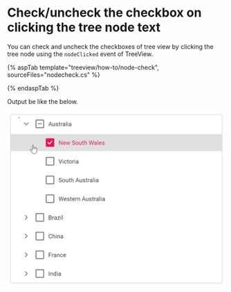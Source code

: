 # Check/uncheck the checkbox on clicking the tree node text

You can check and uncheck the checkboxes of tree view by clicking the tree node using the `nodeClicked` event of TreeView.

{% aspTab template="treeview/how-to/node-check", sourceFiles="nodecheck.cs" %}

{% endaspTab %}

Output be like the below.

![TreeView Sample](../image/node-check.PNG)